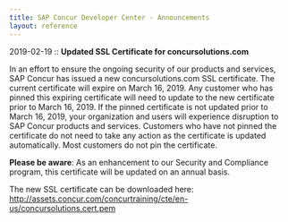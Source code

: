 ```yaml
---
title: SAP Concur Developer Center - Announcements
layout: reference
---
```


2019-02-19 :: **Updated SSL Certificate for concursolutions.com**

In an effort to ensure the ongoing security of our products and services, SAP Concur has issued a new concursolutions.com SSL certificate. The current certificate will expire on March 16, 2019.
Any customer who has pinned this expiring certificate will need to update to the new certificate prior to March 16, 2019. If the pinned certificate is not updated prior to March 16, 2019, your organization and users will experience disruption to SAP Concur products and services.
Customers who have not pinned the certificate do not need to take any action as the certificate is updated automatically. Most customers do not pin the certificate.

**Please be aware**: As an enhancement to our Security and Compliance program, this certificate will be updated on an annual basis.

The new SSL certificate can be downloaded here:  http://assets.concur.com/concurtraining/cte/en-us/concursolutions.cert.pem
